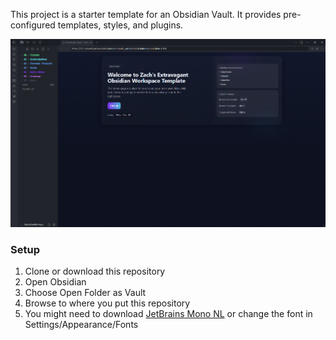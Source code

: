 This project is a starter template for an Obsidian Vault. It provides pre-configured templates, styles, and plugins.

<img src="https://github.com/mtizalexander/ObsidianWorkspace/blob/master/99%20-%20Meta/Images/Home.png?raw=true"/>

### Setup
1. Clone or download this repository
2. Open Obsidian
3. Choose Open Folder as Vault
4. Browse to where you put this repository
5. You might need to download [JetBrains Mono NL](https://www.jetbrains.com/lp/mono/) or change the font in Settings/Appearance/Fonts